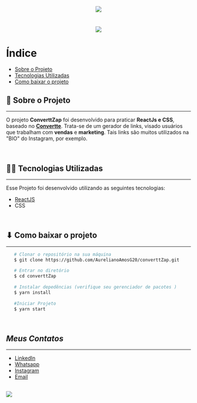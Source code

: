 <h1 align=center>
<img src=https://i.imgur.com/NJGepyx.png></img>
</h1>

<h1 align=center>
<img src=https://ik.imagekit.io/ygmiz34t5/2021-05-01_16-23-29_Trim__2__ATW10bYsW.gif>
</h1>

# Índice
 - [Sobre o Projeto](#-sobre-o-projeto)
 - [Tecnologias Utilizadas](#-tecnologias-utilizadaas)
 - [Como baixar o projeto](#-como-baixar-o-projeto)

## 📃 **Sobre o Projeto** 
______
   O projeto **ConverttZap** foi desenvolvido para praticar **ReactJs e CSS**, baseado no **[Convertte](convertte.com.br/gerador-link-whatsapp/)**. Trata-se de um gerador de links, visado usuários que trabalham com **vendas** e **marketing**. Tais links são muitos utilizados na "BIO" do Instagram, por exemplo.


<br>

## 👨‍💻 **Tecnologias Utilizadas**
___
Esse Projeto foi desenvolvido utilizando as seguintes tecnologias:
 - [ReactJS](https://pt-br.reactjs.org/)
 - CSS


<br>

## ⬇ **Como baixar o projeto**
___
``` bash
   # Clonar o repositório na sua máquina
   $ git clone https://github.com/AurelianoAmosG20/converttZap.git
   
   # Entrar no diretório
   $ cd converttZap
   
   # Instalar depedências (verifique seu gerenciador de pacotes )
   $ yarn install
   
   #Iniciar Projeto
   $ yarn start 
```

<br>

## ***Meus Contatos***
___
- [LinkedIn](https://www.linkedin.com/in/am%C3%B3s-aureliano-689a36187/)
- [Whatsapp](https://api.whatsapp.com/send?phone=5582993351194)
- [Instagram](https://www.instagram.com/amos_aureliano/)
- [Email](mailto:amos.aureliano@gmail.com)

<br>

<img src="https://img.shields.io/static/v1?label=license&message=MIT&color=blue"/>


